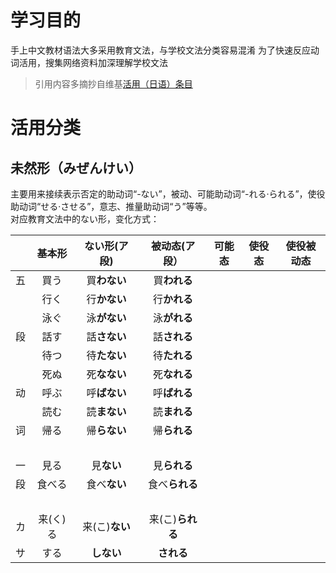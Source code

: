 # 学习目的
手上中文教材语法大多采用教育文法，与学校文法分类容易混淆
为了快速反应动词活用，搜集网络资料加深理解学校文法
> 引用内容多摘抄自维基[活用（日语）条目](https://zh.wikipedia.org/wiki/%E6%B4%BB%E7%94%A8_(%E6%97%A5%E8%AA%9E)) 

# 活用分类
## 未然形（みぜんけい）
  主要用来接续表示否定的助动词“-ない”，被动、可能助动词“-れる‧られる”，使役助动词“せる‧させる”，意志、推量助动词“う”等等。  
  对应教育文法中的ない形，变化方式：  

|   |基本形   |ない形(ア段)  |被动态(ア段）   |可能态      |使役态     |使役被动态 |
|:-:|:------:|:-----------:|:------------:|:---------:|:--------:|:--------:|
|五 |買う     |買**わない**  |買**われる**   |
|   |行く     |行**かない**  |行**かれる**   |
|   |泳ぐ     |泳**がない**  |泳**がれる**   |
|段 |話す     |話**さない**  |話**される**   |
|   |待つ     |待**たない**  |待**たれる**   |
|   |死ぬ     |死**なない**  |死**なれる**   |
|动 |呼ぶ     |呼**ばない**  |呼**ばれる**   |
|   |読む     |読**まない**  |読**まれる**   |
|词 |帰る     |帰**らない**  |帰**られる**   |
|   |　　     |　　　　　    |　　　　 　　   |
|一 |見る     |見**ない**    |見**られる**   |
|段 |食べる   |食べ**ない**  |食べ**られる**  |
|   |　　     |　　　　　    |　　　　 　　   |
|カ |来(く)る |来(こ)**ない**|来(こ)**られる**|
|サ |する　   |**しない**　  |**される**     | 














